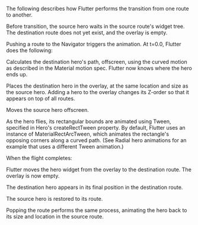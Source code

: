 The following describes how Flutter performs the
transition from one route to another.

Before transition, the source hero waits in the source
route's widget tree. The destination route does not yet exist,
and the overlay is empty.


Pushing a route to the Navigator triggers the animation.
At t=0.0, Flutter does the following:


Calculates the destination hero's path, offscreen,
  using the curved motion as described in the Material
  motion spec. Flutter now knows where the hero ends up.


Places the destination hero in the overlay,
  at the same location and size as the source hero.
  Adding a hero to the overlay changes its Z-order so that it
  appears on top of all routes.


Moves the source hero offscreen.




As the hero flies, its rectangular bounds are animated using
Tween<Rect>, specified in Hero's
createRectTween property.
By default, Flutter uses an instance of
MaterialRectArcTween, which animates the
rectangle's opposing corners along a curved path.
(See Radial hero animations for an example
that uses a different Tween animation.)


When the flight completes:


Flutter moves the hero widget from the overlay to
  the destination route. The overlay is now empty.


The destination hero appears in its final position
  in the destination route.


The source hero is restored to its route.



Popping the route performs the same process,
animating the hero back to its size
and location in the source route.
